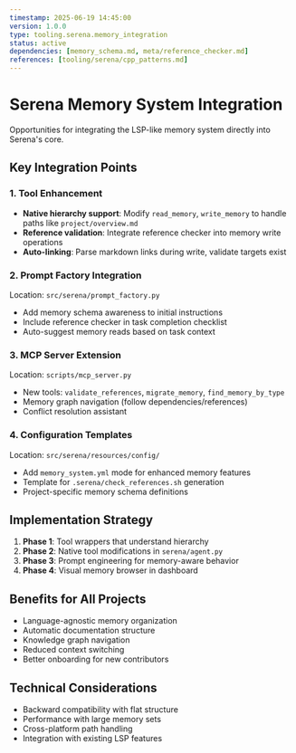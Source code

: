 ```yaml
---
timestamp: 2025-06-19 14:45:00
version: 1.0.0
type: tooling.serena.memory_integration
status: active
dependencies: [memory_schema.md, meta/reference_checker.md]
references: [tooling/serena/cpp_patterns.md]
---
```


# Serena Memory System Integration

Opportunities for integrating the LSP-like memory system directly into Serena's core.

## Key Integration Points

### 1. Tool Enhancement
- **Native hierarchy support**: Modify `read_memory`, `write_memory` to handle paths like `project/overview.md`
- **Reference validation**: Integrate reference checker into memory write operations
- **Auto-linking**: Parse markdown links during write, validate targets exist

### 2. Prompt Factory Integration
Location: `src/serena/prompt_factory.py`
- Add memory schema awareness to initial instructions
- Include reference checker in task completion checklist
- Auto-suggest memory reads based on task context

### 3. MCP Server Extension
Location: `scripts/mcp_server.py`
- New tools: `validate_references`, `migrate_memory`, `find_memory_by_type`
- Memory graph navigation (follow dependencies/references)
- Conflict resolution assistant

### 4. Configuration Templates
Location: `src/serena/resources/config/`
- Add `memory_system.yml` mode for enhanced memory features
- Template for `.serena/check_references.sh` generation
- Project-specific memory schema definitions

## Implementation Strategy

1. **Phase 1**: Tool wrappers that understand hierarchy
2. **Phase 2**: Native tool modifications in `serena/agent.py`
3. **Phase 3**: Prompt engineering for memory-aware behavior
4. **Phase 4**: Visual memory browser in dashboard

## Benefits for All Projects

- Language-agnostic memory organization
- Automatic documentation structure
- Knowledge graph navigation
- Reduced context switching
- Better onboarding for new contributors

## Technical Considerations

- Backward compatibility with flat structure
- Performance with large memory sets
- Cross-platform path handling
- Integration with existing LSP features